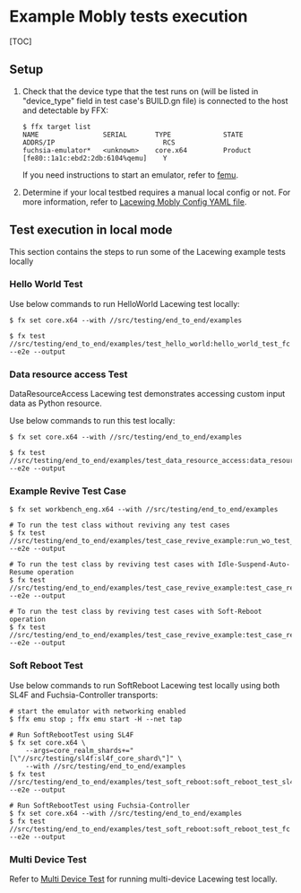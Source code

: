 # Example Mobly tests execution

[TOC]

## Setup

1. Check that the device type that the test runs on (will be listed in
"device_type" field in test case's BUILD.gn file) is connected to the host and
detectable by FFX:
    ```shell
    $ ffx target list
    NAME                SERIAL       TYPE             STATE      ADDRS/IP                           RCS
    fuchsia-emulator*   <unknown>    core.x64         Product    [fe80::1a1c:ebd2:2db:6104%qemu]    Y
    ```
   If you need instructions to start an emulator, refer to [femu](https://fuchsia.dev/fuchsia-src/get-started/set_up_femu).

2. Determine if your local testbed requires a manual local config or not. For
more information, refer to [Lacewing Mobly Config YAML file](../README.md#Mobly-Config-YAML-File).

## Test execution in local mode

This section contains the steps to run some of the Lacewing example tests
locally

### Hello World Test

Use below commands to run HelloWorld Lacewing test locally:

```shell
$ fx set core.x64 --with //src/testing/end_to_end/examples

$ fx test //src/testing/end_to_end/examples/test_hello_world:hello_world_test_fc --e2e --output
```

### Data resource access Test

DataResourceAccess Lacewing test demonstrates accessing custom input data as
Python resource.

Use below commands to run this test locally:

```shell
$ fx set core.x64 --with //src/testing/end_to_end/examples

$ fx test //src/testing/end_to_end/examples/test_data_resource_access:data_resource_access_test_fc --e2e --output
```

### Example Revive Test Case
```shell
$ fx set workbench_eng.x64 --with //src/testing/end_to_end/examples

# To run the test class without reviving any test cases
$ fx test //src/testing/end_to_end/examples/test_case_revive_example:run_wo_test_case_revive_fc --e2e --output

# To run the test class by reviving test cases with Idle-Suspend-Auto-Resume operation
$ fx test //src/testing/end_to_end/examples/test_case_revive_example:test_case_revive_with_with_idle_suspend_auto_resume_fc --e2e --output

# To run the test class by reviving test cases with Soft-Reboot operation
$ fx test //src/testing/end_to_end/examples/test_case_revive_example:test_case_revive_with_with_soft_reboot_fc --e2e --output
```

### Soft Reboot Test

Use below commands to run SoftReboot Lacewing test locally using both SL4F and
Fuchsia-Controller transports:

```shell
# start the emulator with networking enabled
$ ffx emu stop ; ffx emu start -H --net tap

# Run SoftRebootTest using SL4F
$ fx set core.x64 \
    --args=core_realm_shards+="[\"//src/testing/sl4f:sl4f_core_shard\"]" \
    --with //src/testing/end_to_end/examples
$ fx test //src/testing/end_to_end/examples/test_soft_reboot:soft_reboot_test_sl4f --e2e --output

# Run SoftRebootTest using Fuchsia-Controller
$ fx set core.x64 --with //src/testing/end_to_end/examples
$ fx test //src/testing/end_to_end/examples/test_soft_reboot:soft_reboot_test_fc --e2e --output
```

### Multi Device Test

Refer to [Multi Device Test] for running multi-device Lacewing test locally.

[Multi Device Test]: test_multi_device/README.md
